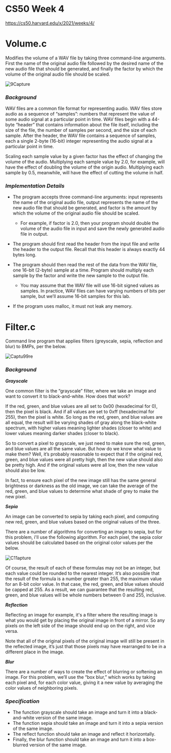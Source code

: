 # CS50 Week 4

https://cs50.harvard.edu/x/2021/weeks/4/

# Volume.c

Modifies the volume of a WAV file by taking three command-line arguments. First the name of the original audio file followed by the desired name of the new audio file that should be generated, and finally the factor by which the volume of the original audio file should be scaled. 

![9Capture](https://user-images.githubusercontent.com/69617120/135434393-b8526a76-8cc9-4194-a957-bc7d457f02fa.PNG)

### ***Background***

WAV files are a common file format for representing audio. WAV files store audio as a sequence of “samples”: numbers that represent the value of some audio signal at a particular point in time. WAV files begin with a 44-byte “header” that contains information about the file itself, including the size of the file, the number of samples per second, and the size of each sample. After the header, the WAV file contains a sequence of samples, each a single 2-byte (16-bit) integer representing the audio signal at a particular point in time.

Scaling each sample value by a given factor has the effect of changing the volume of the audio. Multiplying each sample value by 2.0, for example, will have the effect of doubling the volume of the origin audio. Multiplying each sample by 0.5, meanwhile, will have the effect of cutting the volume in half.

### ***Implementation Details***

- The program accepts three command-line arguments: input represents the name of the original audio file, output represents the name of the new audio file that should be generated, and factor is the amount by which the volume of the original audio file should be scaled.
  - For example, if factor is 2.0, then your program should double the volume of the audio file in input and save the newly generated audio file in output.

- The program should first read the header from the input file and write the header to the output file. Recall that this header is always exactly 44 bytes long.

- The program should then read the rest of the data from the WAV file, one 16-bit (2-byte) sample at a time. Program should multiply each sample by the factor and write the new sample to the output file.
  - You may assume that the WAV file will use 16-bit signed values as samples. In practice, WAV files can have varying numbers of bits per sample, but we’ll assume 16-bit samples for this lab.
 
- If the program uses malloc, it must not leak any memory.

# Filter.c

Command line program that applies filters (greyscale, sepia, reflection and blur) to BMPs, per the below. 

![Captu99re](https://user-images.githubusercontent.com/69617120/135555981-9a58e280-8c22-4ff5-8f40-adddf04fcc90.PNG)

### ***Background***

***Grayscale***

One common filter is the “grayscale” filter, where we take an image and want to convert it to black-and-white. How does that work?

If the red, green, and blue values are all set to 0x00 (hexadecimal for 0), then the pixel is black. And if all values are set to 0xff (hexadecimal for 255), then the pixel is white. So long as the red, green, and blue values are all equal, the result will be varying shades of gray along the black-white spectrum, with higher values meaning lighter shades (closer to white) and lower values meaning darker shades (closer to black).

So to convert a pixel to grayscale, we just need to make sure the red, green, and blue values are all the same value. But how do we know what value to make them? Well, it’s probably reasonable to expect that if the original red, green, and blue values were all pretty high, then the new value should also be pretty high. And if the original values were all low, then the new value should also be low.

In fact, to ensure each pixel of the new image still has the same general brightness or darkness as the old image, we can take the average of the red, green, and blue values to determine what shade of grey to make the new pixel.

***Sepia***

An image can be converted to sepia by taking each pixel, and computing new red, green, and blue values based on the original values of the three.

There are a number of algorithms for converting an image to sepia, but for this problem, i'll use the following algorithm. For each pixel, the sepia color values should be calculated based on the original color values per the below.

![C11apture](https://user-images.githubusercontent.com/69617120/135556336-d596bad0-4e8a-4006-8be9-5a54a42579f9.PNG)

Of course, the result of each of these formulas may not be an integer, but each value could be rounded to the nearest integer. It’s also possible that the result of the formula is a number greater than 255, the maximum value for an 8-bit color value. In that case, the red, green, and blue values should be capped at 255. As a result, we can guarantee that the resulting red, green, and blue values will be whole numbers between 0 and 255, inclusive.

***Reflection***

Reflecting an image for example, it's a filter where the resulting image is what you would get by placing the original image in front of a mirror. So any pixels on the left side of the image should end up on the right, and vice versa.

Note that all of the original pixels of the original image will still be present in the reflected image, it’s just that those pixels may have rearranged to be in a different place in the image.

***Blur***

There are a number of ways to create the effect of blurring or softening an image. For this problem, we’ll use the “box blur,” which works by taking each pixel and, for each color value, giving it a new value by averaging the color values of neighboring pixels.

### ***Specification***

- The function grayscale should take an image and turn it into a black-and-white version of the same image.
- The function sepia should take an image and turn it into a sepia version of the same image.
- The reflect function should take an image and reflect it horizontally.
- Finally, the blur function should take an image and turn it into a box-blurred version of the same image.
